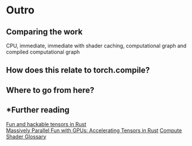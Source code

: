 # Outro

## Comparing the work
CPU, immediate, immediate with shader caching, computational graph and compiled computational graph

## How does this relate to torch.compile?
## Where to go from here?

## *Further reading
[Fun and hackable tensors in Rust](https://getcode.substack.com/p/fun-and-hackable-tensors-in-rust)  
[Massively Parallel Fun with GPUs: Accelerating Tensors in Rust](https://getcode.substack.com/p/massively-parallel-fun-with-gpus)
[Compute Shader Glossary](https://github.com/googlefonts/compute-shader-101/blob/main/docs/glossary.md)